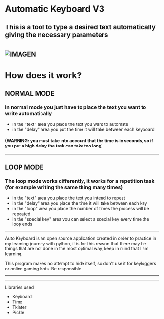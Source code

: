 # Automatic Keyboard V3

## This is a tool to type a desired text automatically giving the necessary parameters
#


![IMAGEN](https://i.imgur.com/POfOCTg.png "Preview")
---

# How does it work?

## NORMAL MODE

### In normal mode you just have to place the text you want to write automatically

* in the \"text\" area you place the text you want to automate
* in the \"delay\" area you put the time it will take between each keyboard

#### (WARNING: you must take into account that the time is in seconds, so if you put a high delay the task can take too long)
---

## LOOP MODE

### The loop mode works differently, it works for a repetition task (for example writing the same thing many times)

* in the \"text\" area you place the text you intend to repeat
* in the \"delay\" area you place the time it will take between each key
* in the \"loop\" area you place the number of times the process will be repeated
* in the \"special key\" area you can select a special key every time the loop ends

---

Auto Keyboard is an open source application created in order to practice in my learning journey with python, it is for this reason that there may be things that are not done in the most optimal way, keep in mind that I am learning.

This program makes no attempt to hide itself, so don't use it for keyloggers or online gaming bots. Be responsible.

---
---
Libraries used
* Keyboard
* Time
* Tkinter
* Pickle